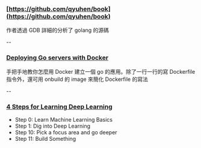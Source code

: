 ### [https://github.com/qyuhen/book](https://github.com/qyuhen/book)

作者透過 GDB 詳細的分析了 golang 的源碼

--


### [Deploying Go servers with Docker](https://blog.golang.org/docker)

手把手地教你怎麼用 Docker 建立一個 go 的應用。除了一行一行的寫 Dockerfile 指令外，還可用 onbuild 的 image 來簡化 Dockerfile 的寫法

--

### [4 Steps for Learning Deep Learning](https://medium.com/@vzkuma/4-steps-for-learning-deep-learning-86f11fcee54#.eshn3ckig)

- Step 0: Learn Machine Learning Basics
- Step 1: Dig into Deep Learning
- Step 10: Pick a focus area and go deeper
- Step 11: Build Something

